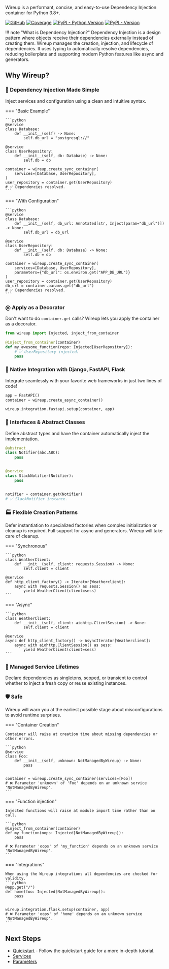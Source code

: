 Wireup is a performant, concise, and easy-to-use Dependency Injection container for Python 3.8+.

[![GitHub](https://img.shields.io/github/license/maldoinc/wireup)](https://github.com/maldoinc/wireup)
[![Coverage](https://img.shields.io/codeclimate/coverage/maldoinc/wireup?label=Coverage)](https://codeclimate.com/github/maldoinc/wireup)
[![PyPI - Python Version](https://img.shields.io/pypi/pyversions/wireup)](https://pypi.org/project/wireup/)
[![PyPI - Version](https://img.shields.io/pypi/v/wireup)](https://pypi.org/project/wireup/)

!!! note "What is Dependency Injection?"
    Dependency Injection is a design pattern where objects receive their dependencies externally instead of creating them.
    Wireup manages the creation, injection, and lifecycle of dependencies. It uses typing to automatically
    resolve dependencies, reducing boilerplate and supporting modern Python features like async and generators.

## Why Wireup?

### 🎯 Dependency Injection Made Simple

Inject services and configuration using a clean and intuitive syntax.

=== "Basic Example"

    ```python
    @service
    class Database:
        def __init__(self) -> None:
            self.db_url = "postgresql://"

    @service
    class UserRepository:
        def __init__(self, db: Database) -> None:
            self.db = db

    container = wireup.create_sync_container(
        services=[Database, UserRepository], 
    )
    user_repository = container.get(UserRepository)
    # ✅ Dependencies resolved.
    ```

=== "With Configuration"

    ```python
    @service
    class Database:
        def __init__(self, db_url: Annotated[str, Inject(param="db_url")]) -> None:
            self.db_url = db_url

    @service
    class UserRepository:
        def __init__(self, db: Database) -> None:
            self.db = db

    container = wireup.create_sync_container(
        services=[Database, UserRepository], 
        parameters={"db_url": os.environ.get("APP_DB_URL")}
    )
    user_repository = container.get(UserRepository)
    db_url = container.params.get("db_url")
    # ✅ Dependencies resolved.
    ```


### @ Apply as a Decorator

Don't want to do `container.get` calls? Wireup lets you apply the container as a decorator.

```python
from wireup import Injected, inject_from_container

@inject_from_container(container)
def my_awesome_function(repo: Injected[UserRepository]):
    # ✅ UserRepository injected.
    pass
```

### 🔌 Native Integration with Django, FastAPI, Flask

Integrate seamlessly with your favorite web frameworks in just two lines of code!

```python
app = FastAPI()
container = wireup.create_async_container()

wireup.integration.fastapi.setup(container, app)
```

### 📝 Interfaces & Abstract Classes

Define abstract types and have the container automatically inject the implementation.

```python
@abstract
class Notifier(abc.ABC):
    pass


@service
class SlackNotifier(Notifier):
    pass


notifier = container.get(Notifier)
# ✅ SlackNotifier instance.
```

### 🏭 Flexible Creation Patterns

Defer instantiation to specialized factories when complex initialization or cleanup is required.
Full support for async and generators. Wireup will take care of cleanup.

=== "Synchronous"

    ```python
    class WeatherClient:
        def __init__(self, client: requests.Session) -> None:
            self.client = client

    @service
    def http_client_factory() -> Iterator[Weatherclient]:
        async with requests.Session() as sess:
            yield WeatherClient(client=sess)
    ```

=== "Async"

    ```python
    class WeatherClient:
        def __init__(self, client: aiohttp.ClientSession) -> None:
            self.client = client

    @service
    async def http_client_factory() -> AsyncIterator[Weatherclient]:
        async with aiohttp.ClientSession() as sess:
            yield WeatherClient(client=sess)
    ```

### 🔄 Managed Service Lifetimes

Declare dependencies as singletons, scoped, or transient to control whether to inject a fresh copy or reuse existing instances.

### 🛡️ Safe

Wireup will warn you at the earliest possible stage about misconfigurations to avoid runtime surprises.


=== "Container Creation"

    Container will raise at creation time about missing dependencies or other errors.

    ```python
    @service
    class Foo:
        def __init__(self, unknown: NotManagedByWireup) -> None:
            pass


    container = wireup.create_sync_container(services=[Foo])
    # ❌ Parameter 'unknown' of 'Foo' depends on an unknown service 'NotManagedByWireup'.
    ```

=== "Function injection"

    Injected functions will raise at module import time rather than on call.

    ```python
    @inject_from_container(container)
    def my_function(oops: Injected[NotManagedByWireup]):
        pass

    # ❌ Parameter 'oops' of 'my_function' depends on an unknown service 'NotManagedByWireup'.
    ```

=== "Integrations"

    When using the Wireup integrations all dependencies are checked for validity.
    ```python
    @app.get("/")
    def home(foo: Injected[NotManagedByWireup]):
        pass


    wireup.integration.flask.setup(container, app)
    # ❌ Parameter 'oops' of 'home' depends on an unknown service 'NotManagedByWireup'.
    ```

## Next Steps

* [Quickstart](getting_started.md) - Follow the quickstart guide for a more in-depth tutorial.
* [Services](services.md)
* [Parameters](parameters.md)